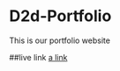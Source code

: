 # D2d-Portfolio
This is our portfolio website

##live link 
[a link]("https://goofy-stonebraker-1e577a.netlify.app/")
